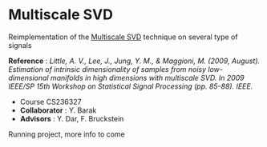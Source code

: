 # Multiscale SVD

Reimplementation of the [Multiscale SVD](http://ieeexplore.ieee.org/stamp/stamp.jsp?tp=&arnumber=5278634) technique on several type of signals

__Reference__ : *Little, A. V., Lee, J., Jung, Y. M., & Maggioni, M. (2009, August). Estimation of intrinsic dimensionality of samples from noisy low-dimensional manifolds in high dimensions with multiscale SVD. In 2009 IEEE/SP 15th Workshop on Statistical Signal Processing (pp. 85-88). IEEE.*

- Course CS236327
- __Collaborator__ : Y. Barak
- __Advisors__ : Y. Dar, F. Bruckstein


Running project, more info to come